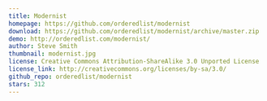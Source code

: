 ```yaml
---
title: Modernist
homepage: https://github.com/orderedlist/modernist
download: https://github.com/orderedlist/modernist/archive/master.zip
demo: http://orderedlist.com/modernist/
author: Steve Smith
thumbnail: modernist.jpg
license: Creative Commons Attribution-ShareAlike 3.0 Unported License
license_link: http://creativecommons.org/licenses/by-sa/3.0/
github_repo: orderedlist/modernist
stars: 312
---
```

